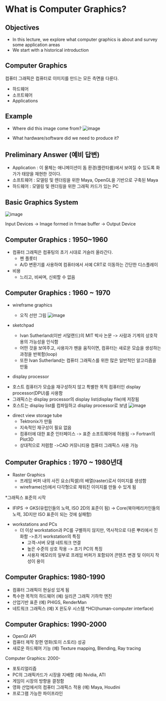 # What is Computer Graphics?

## Objectives
* In this lecture, we explore what computer graphics is about and survey some application areas
* We start with a historical introduction

## Computer Graphics
컴퓨터 그래픽은 컴퓨터로 이미지를 만드는 모든 측면을 다룬다.
* 하드웨어
* 소프트웨어
* Applications

## Example
* Where did this image come from?
![image](https://user-images.githubusercontent.com/35838519/56588396-370a8880-661e-11e9-9ff3-c6193d7f5fb0.png)

* What hardware/software did we need to produce it?

## Preliminary Answer (예비 답변)
* Application : 이 물체는 애니메이션이 돔 환경(플란타륨)에서 보여질 수 있도록 화가가 태양을 재현한 것이다.
* 소프트웨어 : 모델링 및 렌더링을 위한 Maya, OpenGL을 기반으로 구축된 Maya
* 하드웨어 : 모델링 및 렌더링을 위한 그래픽 카드가 있는 PC

## Basic Graphics System
![image](https://user-images.githubusercontent.com/35838519/56588587-9cf71000-661e-11e9-9e07-62b3b3978cff.png)

Input Devices -> Image formed in frmae buffer -> Output Device

## Computer Graphics : 1950~1960
* 컴퓨터 그래픽은 컴퓨팅의 초기 시대로 거슬러 올라간다.
    - 펜 플롯터
    - A/D 변환기를 사용하여 컴퓨터에서 서예 CRT로 이동하는 간단한 디스플레이
* 비용 
    - 느리고, 비싸며, 신뢰할 수 없음

## Computer Graphics : 1960 ~ 1970
* wireframe graphics
  - 오직 선만 그림
  ![image](https://user-images.githubusercontent.com/35838519/56592725-2eb64b80-6626-11e9-9441-fa0c1815c17f.png)

* sketchpad
  - Ivan Sutherland(이반 서덜랜드)의 MIT 박사 논문
    -> 사람과 기계의 상호작용의 가능성을 인식함  
  - 어떤 것을 보여주고, 사용자가 펜을 움직이면, 컴퓨터는 새로운 모습을 생성하는 과정을 반복함(loop)
  - 또한 Ivan Sutherland는 컴퓨터 그래픽스를 위한 많은 일반적인 알고리즘을 만듦

*	display processor
  - 호스트 컴퓨터가 모습을 재구성하지 않고 특별한 목적 컴퓨터인 display processor(DPU)를 사용함
  - 그래픽스는 display processor의 display list(display file)에 저장됨
  - 호스트는 display list를 컴파일하고 display processor로 보냄
  ![image](https://user-images.githubusercontent.com/35838519/56593042-b8feaf80-6626-11e9-97e9-201190758cb5.png)

* direct view storage tube
  - Tektronix가 만듦
  - 지속적인 재구성이 필요 없음
  - 컴퓨터에 대한 표준 인터페이스
    -> 표준 소프트웨어에 허용됨
    -> Fortran의 Plot3D
  - 상대적으로 저렴함
      ->CAD 커뮤니티용 컴퓨터 그래픽스 사용 가능
      
## Computer Graphics : 1970 ~ 1980년대 
* Raster Graphics
  - 프레임 버퍼 내의 사진 요소(픽셀)의 배열(raster)로서 이미지를 생성함
  - wireframe(선)에서 다각형으로 채워진 이미지를 만들 수 있게 됨

*그래픽스 표준의 시작
  - IFIPS
    -> GKS(유럽인들의 노력, ISO 2D의 표준이 됨)
    -> Core(북아메리카인들의 노력, 3D지만 ISO 표준이 되는 것에 실패함)

* workstations and PCs
  - 더 이상 workstation과 PC를 구별하지 않지만, 역사적으로 다른 뿌리에서 진화함
    ->초기 workstation의 특징
      + 고객-서버 모델 네트워크 연결
      + 높은 수준의 상호 작용
    -> 초기 PC의 특징
      + 사용자 메모리의 일부로 프레임 버퍼가 포함되어 콘텐츠 변경 및 이미지 작성이 용이

## Computer Graphics: 1980-1990
* 컴퓨터 그래픽이 현실성 있게 됨
* 특수한 목적의 하드웨어 (예) 실리콘 그래픽 기하학 엔진
* 산업기반 표준 (예) PHIGS, RenderMan
* 네트워크 그래픽스 (예) X 윈도우 시스템
*HCI(human-computer interface)

## Computer Graphics: 1990-2000 
* OpenGl API
* 컴퓨터 제작 장편 영화(토이 스토리) 성공
* 새로운 하드웨어 기능 (예) Texture mapping, Blending, Ray tracing

Computer Graphics: 2000-
* 포토리얼리즘
* PC의 그래픽카드가 시장을 지배함 (예) Nvidia, ATI
* 게임이 시장의 방향을 결정함
* 영화 산업에서의 컴퓨터 그래픽스 적용 (예) Maya, Houdini
* 프로그램 가능한 파이프라인



